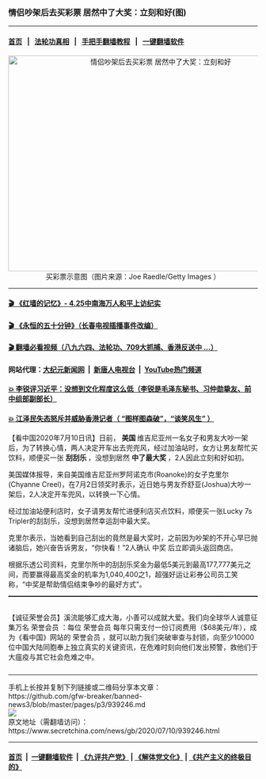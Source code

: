 ### 情侣吵架后去买彩票 居然中了大奖：立刻和好(图)
------------------------

#### [首页](https://github.com/gfw-breaker/banned-news3/blob/master/README.md) &nbsp;&nbsp;|&nbsp;&nbsp; [法轮功真相](https://github.com/begood0513/basic/blob/master/README.md)  &nbsp;&nbsp;|&nbsp;&nbsp; [手把手翻墙教程](https://github.com/gfw-breaker/guides/wiki)  &nbsp;&nbsp;|&nbsp;&nbsp; [一键翻墙软件](https://github.com/gfw-breaker/nogfw/blob/master/README.md)  



<div class="article_right" style="fone-color:#000">
 <p style="text-align: center;">
  <img alt="情侣吵架后去买彩票 居然中了大奖：立刻和好" src="https://img2.secretchina.com/pic/2019/4-27/p2412181a596471067-ss.jpg" style="height:436px; width:600px"/>
  <br>
   买彩票示意图（图片来源：Joe Raedle/Getty Images ）
   <span id="hideid" name="hideid" style="color:red;display:none;">
    <span href="https://www.secretchina.com">
    </span>
   </span>
  </br>
 </p>
 <div id="txt-mid1-t21-2017">
  

---

#### [ 🎬  《红墙的记忆》- 4.25中南海万人和平上访纪实](http://141.164.39.94:10000/videos/legend/425.html)

#### [ 🎬  《永恒的五十分钟》（长春电视插播事件改编） ](http://141.164.39.94:10000/videos/news/ComingForYou-2.html)

#### [ 🎬  翻墙必看视频（八九六四、法轮功、709大抓捕、香港反送中 ...）](https://github.com/gfw-breaker/links/blob/master/banned.md)

#### 网站代理：[大纪元新闻网](http://167.172.10.89:10080/gb/) &nbsp;|&nbsp; [新唐人电视台](http://167.172.10.89:8808/gb/) &nbsp;|&nbsp; [YouTube热门频道](http://158.247.203.241/youtube.html)

#### [ 💥 李锐评习近平：没想到文化程度这么低（李锐是毛泽东秘书、习仲勋挚友、前中组部副部长）](http://141.164.39.94:10000/videos/res/Communist/lirui-xi.html)

#### [ 💥 江泽民失态怒斥并威胁香港记者（ “图样图森破”，“谈笑风生” ）](http://141.164.39.94:10000/videos/res/realjzm/naive.html)


  </div>
 </div>
 <p>
  【看中国2020年7月10日讯】日前，
  <strong>
   <span href="https://www.secretchina.com/news/gb/tag/美国" target="_blank">
    美国
   </span>
  </strong>
  维吉尼亚州一名女子和男友大吵一架后，为了转换心情，两人决定开车出去兜兜风，经过加油站时，女方让男友帮忙买饮料，顺便买一张
  <strong>
   刮刮乐
  </strong>
  ，没想到居然
  <strong>
   中了最大奖
  </strong>
  ，2人因此立刻和好如初。
  <span id="hideid" name="hideid" style="color:red;display:none;">
   <span href="https://www.secretchina.com">
   </span>
  </span>
 </p>
 <p>
  美国媒体报导，来自美国维吉尼亚州罗阿诺克市(Roanoke)的女子克里尔(Chyanne Creel)，在7月2日领奖时表示，近日她与男友乔舒亚(Joshua)大吵一架后，2人决定开车兜风，以转换一下心情。
 </p>
 <p>
  经过加油站便利店时，女子请男友帮忙进便利店买点饮料，顺便买一张Lucky 7s Tripler的刮刮乐，没想到居然幸运刮中最大奖。
 </p>
 <p>
  克里尔表示，当她看到自己刮出的竟然是最大奖时，之前因为吵架的不开心早已抛诸脑后，她兴奋告诉男友，“你快看！”2人确认
  <span href="https://www.secretchina.com/news/gb/tag/中奖" target="_blank">
   中奖
  </span>
  后立即调头返回商店。
 </p>
 <p>
  根据乐透公司资料，克里尔所中的刮刮乐奖金为最低5美元到最高177,777美元之间，而要赢得最高奖金的机率为1,040,400之1，超强好运让彩券公司员工笑称，“中奖是帮助情侣结束争吵的最好方式”。
 </p>
 <p style=" margin-bottom: 8px; ">
  <hr style="border-top: 1px dashed  ;" width="100%"/>
  <br/>
  【诚征荣誉会员】溪流能够汇成大海，小善可以成就大爱。我们向全球华人诚意征集万名
  <span href="/kzgd/subscribe.html" target="_blank">
   荣誉会员
  </span>
  ：每位
  <span href="/kzgd/subscribe.html" target="_blank">
   荣誉会员
  </span>
  每年只需支付一份订阅费用（$68美元/年），成为《看中国》网站的
  <span href="/kzgd/subscribe.html" target="_blank">
   荣誉会员
  </span>
  ，就可以助力我们突破审查与封锁，向至少10000位中国大陆同胞奉上独立真实的关键资讯，在危难时刻向他们发出预警，救他们于大瘟疫与其它社会危难之中。
  <center>
   <div style="max-width: 632px;height:180px; display: none; text-align: center; margin: 0 auto; overflow: hidden;overflow-x: hidden;">
    <div id="taboola-midarticle-thumbnails" style="max-width: 632px;height:180px;overflow: hidden;overflow-x: hidden;">
    </div>
   </div>
   <div>
    <center>
     <div id="div-gpt-ad-1589559869784-0">
     </div>
    </center>
   </div>
  </center>
  <center>
   <div>
    <div id="txt-mid2-t22-2017" style="display: block;  max-height: 351px;  overflow: hidden;">
     <div id="SC-21xx">
     </div>
     <ins class="adsbygoogle" data-ad-client="ca-pub-1276641434651360" data-ad-format="auto" data-ad-slot="4301710469" data-full-width-responsive="true" style="display:block">
     </ins>
    </div>
   </div>
  </center>
  <div style="padding-top:12px;">
  </div>
 </p>
</div>

<hr/>
手机上长按并复制下列链接或二维码分享本文章：<br/>
https://github.com/gfw-breaker/banned-news3/blob/master/pages/p3/939246.md <br/>
<a href='https://github.com/gfw-breaker/banned-news3/blob/master/pages/p3/939246.md'><img src='https://github.com/gfw-breaker/banned-news3/blob/master/pages/p3/939246.md.png'/></a> <br/>
原文地址（需翻墙访问）：https://www.secretchina.com/news/gb/2020/07/10/939246.html


------------------------
#### [首页](https://github.com/gfw-breaker/banned-news3/blob/master/README.md) &nbsp;|&nbsp; [一键翻墙软件](https://github.com/gfw-breaker/nogfw/blob/master/README.md) &nbsp;| [《九评共产党》](https://github.com/gfw-breaker/9ping.md/blob/master/README.md#九评之一评共产党是什么) | [《解体党文化》](https://github.com/gfw-breaker/jtdwh.md/blob/master/README.md) | [《共产主义的终极目的》](https://github.com/gfw-breaker/gczydzjmd.md/blob/master/README.md)


<img src='http://gfw-breaker.win/banned-news3/pages/p3/939246.md' width='0px' height='0px'/>